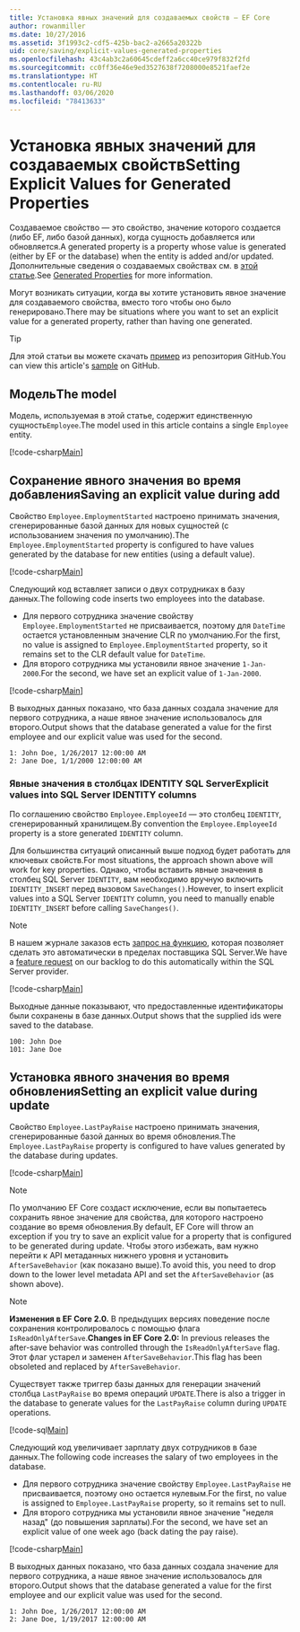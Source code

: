 ```yaml
---
title: Установка явных значений для создаваемых свойств — EF Core
author: rowanmiller
ms.date: 10/27/2016
ms.assetid: 3f1993c2-cdf5-425b-bac2-a2665a20322b
uid: core/saving/explicit-values-generated-properties
ms.openlocfilehash: 43c4ab3c2a60645cdeff2a6cc40ce979f832f2fd
ms.sourcegitcommit: cc0ff36e46e9ed3527638f7208000e8521faef2e
ms.translationtype: HT
ms.contentlocale: ru-RU
ms.lasthandoff: 03/06/2020
ms.locfileid: "78413633"
---
```

# <a name="setting-explicit-values-for-generated-properties"></a><span data-ttu-id="b9b49-102">Установка явных значений для создаваемых свойств</span><span class="sxs-lookup"><span data-stu-id="b9b49-102">Setting Explicit Values for Generated Properties</span></span>

<span data-ttu-id="b9b49-103">Создаваемое свойство — это свойство, значение которого создается (либо EF, либо базой данных), когда сущность добавляется или обновляется.</span><span class="sxs-lookup"><span data-stu-id="b9b49-103">A generated property is a property whose value is generated (either by EF or the database) when the entity is added and/or updated.</span></span> <span data-ttu-id="b9b49-104">Дополнительные сведения о создаваемых свойствах см. в [этой статье](../modeling/generated-properties.md).</span><span class="sxs-lookup"><span data-stu-id="b9b49-104">See [Generated Properties](../modeling/generated-properties.md) for more information.</span></span>

<span data-ttu-id="b9b49-105">Могут возникать ситуации, когда вы хотите установить явное значение для создаваемого свойства, вместо того чтобы оно было генерировано.</span><span class="sxs-lookup"><span data-stu-id="b9b49-105">There may be situations where you want to set an explicit value for a generated property, rather than having one generated.</span></span>

> [!TIP]  
> <span data-ttu-id="b9b49-106">Для этой статьи вы можете скачать [пример](https://github.com/dotnet/EntityFramework.Docs/tree/master/samples/core/Saving/ExplicitValuesGenerateProperties/) из репозитория GitHub.</span><span class="sxs-lookup"><span data-stu-id="b9b49-106">You can view this article's [sample](https://github.com/dotnet/EntityFramework.Docs/tree/master/samples/core/Saving/ExplicitValuesGenerateProperties/) on GitHub.</span></span>

## <a name="the-model"></a><span data-ttu-id="b9b49-107">Модель</span><span class="sxs-lookup"><span data-stu-id="b9b49-107">The model</span></span>

<span data-ttu-id="b9b49-108">Модель, используемая в этой статье, содержит единственную сущность`Employee`.</span><span class="sxs-lookup"><span data-stu-id="b9b49-108">The model used in this article contains a single `Employee` entity.</span></span>

[!code-csharp[Main](../../../samples/core/Saving/ExplicitValuesGenerateProperties/Employee.cs#Sample)]

## <a name="saving-an-explicit-value-during-add"></a><span data-ttu-id="b9b49-109">Сохранение явного значения во время добавления</span><span class="sxs-lookup"><span data-stu-id="b9b49-109">Saving an explicit value during add</span></span>

<span data-ttu-id="b9b49-110">Свойство `Employee.EmploymentStarted` настроено принимать значения, сгенерированные базой данных для новых сущностей (с использованием значения по умолчанию).</span><span class="sxs-lookup"><span data-stu-id="b9b49-110">The `Employee.EmploymentStarted` property is configured to have values generated by the database for new entities (using a default value).</span></span>

[!code-csharp[Main](../../../samples/core/Saving/ExplicitValuesGenerateProperties/EmployeeContext.cs#EmploymentStarted)]

<span data-ttu-id="b9b49-111">Следующий код вставляет записи о двух сотрудниках в базу данных.</span><span class="sxs-lookup"><span data-stu-id="b9b49-111">The following code inserts two employees into the database.</span></span>

* <span data-ttu-id="b9b49-112">Для первого сотрудника значение свойству `Employee.EmploymentStarted` не присваивается, поэтому для `DateTime` остается установленным значение CLR по умолчанию.</span><span class="sxs-lookup"><span data-stu-id="b9b49-112">For the first, no value is assigned to `Employee.EmploymentStarted` property, so it remains set to the CLR default value for `DateTime`.</span></span>
* <span data-ttu-id="b9b49-113">Для второго сотрудника мы установили явное значение `1-Jan-2000`.</span><span class="sxs-lookup"><span data-stu-id="b9b49-113">For the second, we have set an explicit value of `1-Jan-2000`.</span></span>

[!code-csharp[Main](../../../samples/core/Saving/ExplicitValuesGenerateProperties/Sample.cs#EmploymentStarted)]

<span data-ttu-id="b9b49-114">В выходных данных показано, что база данных создала значение для первого сотрудника, а наше явное значение использовалось для второго.</span><span class="sxs-lookup"><span data-stu-id="b9b49-114">Output shows that the database generated a value for the first employee and our explicit value was used for the second.</span></span>

``` Console
1: John Doe, 1/26/2017 12:00:00 AM
2: Jane Doe, 1/1/2000 12:00:00 AM
```

### <a name="explicit-values-into-sql-server-identity-columns"></a><span data-ttu-id="b9b49-115">Явные значения в столбцах IDENTITY SQL Server</span><span class="sxs-lookup"><span data-stu-id="b9b49-115">Explicit values into SQL Server IDENTITY columns</span></span>

<span data-ttu-id="b9b49-116">По соглашению свойство `Employee.EmployeeId` — это столбец `IDENTITY`, сгенерированный хранилищем.</span><span class="sxs-lookup"><span data-stu-id="b9b49-116">By convention the `Employee.EmployeeId` property is a store generated `IDENTITY` column.</span></span>

<span data-ttu-id="b9b49-117">Для большинства ситуаций описанный выше подход будет работать для ключевых свойств.</span><span class="sxs-lookup"><span data-stu-id="b9b49-117">For most situations, the approach shown above will work for key properties.</span></span> <span data-ttu-id="b9b49-118">Однако, чтобы вставить явные значения в столбец SQL Server `IDENTITY`, вам необходимо вручную включить `IDENTITY_INSERT` перед вызовом `SaveChanges()`.</span><span class="sxs-lookup"><span data-stu-id="b9b49-118">However, to insert explicit values into a SQL Server `IDENTITY` column, you need to manually enable `IDENTITY_INSERT` before calling `SaveChanges()`.</span></span>

> [!NOTE]  
> <span data-ttu-id="b9b49-119">В нашем журнале заказов есть [запрос на функцию](https://github.com/aspnet/EntityFramework/issues/703), которая позволяет сделать это автоматически в пределах поставщика SQL Server.</span><span class="sxs-lookup"><span data-stu-id="b9b49-119">We have a [feature request](https://github.com/aspnet/EntityFramework/issues/703) on our backlog to do this automatically within the SQL Server provider.</span></span>

[!code-csharp[Main](../../../samples/core/Saving/ExplicitValuesGenerateProperties/Sample.cs#EmployeeId)]

<span data-ttu-id="b9b49-120">Выходные данные показывают, что предоставленные идентификаторы были сохранены в базе данных.</span><span class="sxs-lookup"><span data-stu-id="b9b49-120">Output shows that the supplied ids were saved to the database.</span></span>

``` Console
100: John Doe
101: Jane Doe
```

## <a name="setting-an-explicit-value-during-update"></a><span data-ttu-id="b9b49-121">Установка явного значения во время обновления</span><span class="sxs-lookup"><span data-stu-id="b9b49-121">Setting an explicit value during update</span></span>

<span data-ttu-id="b9b49-122">Свойство `Employee.LastPayRaise` настроено принимать значения, сгенерированные базой данных во время обновления.</span><span class="sxs-lookup"><span data-stu-id="b9b49-122">The `Employee.LastPayRaise` property is configured to have values generated by the database during updates.</span></span>

[!code-csharp[Main](../../../samples/core/Saving/ExplicitValuesGenerateProperties/EmployeeContext.cs#LastPayRaise)]

> [!NOTE]  
> <span data-ttu-id="b9b49-123">По умолчанию EF Core создаст исключение, если вы попытаетесь сохранить явное значение для свойства, для которого настроено создание во время обновления.</span><span class="sxs-lookup"><span data-stu-id="b9b49-123">By default, EF Core will throw an exception if you try to save an explicit value for a property that is configured to be generated during update.</span></span> <span data-ttu-id="b9b49-124">Чтобы этого избежать, вам нужно перейти к API метаданных нижнего уровня и установить `AfterSaveBehavior` (как показано выше).</span><span class="sxs-lookup"><span data-stu-id="b9b49-124">To avoid this, you need to drop down to the lower level metadata API and set the `AfterSaveBehavior` (as shown above).</span></span>

> [!NOTE]  
> <span data-ttu-id="b9b49-125">**Изменения в EF Core 2.0.** В предыдущих версиях поведение после сохранения контролировалось с помощью флага `IsReadOnlyAfterSave`.</span><span class="sxs-lookup"><span data-stu-id="b9b49-125">**Changes in EF Core 2.0:** In previous releases the after-save behavior was controlled through the `IsReadOnlyAfterSave` flag.</span></span> <span data-ttu-id="b9b49-126">Этот флаг устарел и заменен `AfterSaveBehavior`.</span><span class="sxs-lookup"><span data-stu-id="b9b49-126">This flag has been obsoleted and replaced by `AfterSaveBehavior`.</span></span>

<span data-ttu-id="b9b49-127">Существует также триггер базы данных для генерации значений столбца `LastPayRaise` во время операций `UPDATE`.</span><span class="sxs-lookup"><span data-stu-id="b9b49-127">There is also a trigger in the database to generate values for the `LastPayRaise` column during `UPDATE` operations.</span></span>

[!code-sql[Main](../../../samples/core/Saving/ExplicitValuesGenerateProperties/employee_UPDATE.sql)]

<span data-ttu-id="b9b49-128">Следующий код увеличивает зарплату двух сотрудников в базе данных.</span><span class="sxs-lookup"><span data-stu-id="b9b49-128">The following code increases the salary of two employees in the database.</span></span>

* <span data-ttu-id="b9b49-129">Для первого сотрудника значение свойству `Employee.LastPayRaise` не присваивается, поэтому оно остается нулевым.</span><span class="sxs-lookup"><span data-stu-id="b9b49-129">For the first, no value is assigned to `Employee.LastPayRaise` property, so it remains set to null.</span></span>
* <span data-ttu-id="b9b49-130">Для второго сотрудника мы установили явное значение "неделя назад" (до повышения зарплаты).</span><span class="sxs-lookup"><span data-stu-id="b9b49-130">For the second, we have set an explicit value of one week ago (back dating the pay raise).</span></span>

[!code-csharp[Main](../../../samples/core/Saving/ExplicitValuesGenerateProperties/Sample.cs#LastPayRaise)]

<span data-ttu-id="b9b49-131">В выходных данных показано, что база данных создала значение для первого сотрудника, а наше явное значение использовалось для второго.</span><span class="sxs-lookup"><span data-stu-id="b9b49-131">Output shows that the database generated a value for the first employee and our explicit value was used for the second.</span></span>

``` Console
1: John Doe, 1/26/2017 12:00:00 AM
2: Jane Doe, 1/19/2017 12:00:00 AM
```

